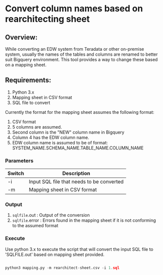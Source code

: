 # Convert column names based on rearchitecting sheet

## Overview:

While converting an EDW system from Teradata or other on-premise system, usually the names of the tables and columns are renamed to better suit Bigquery environment. This tool provides a way to change these based on a mapping sheet.

## Requirements:

1. Python 3.x
2. Mapping sheet in CSV format
3. SQL file to convert

Currently the format for the mapping sheet assumes the following format:

1. CSV format
2. 5 columns are assumed.
3. Second column is the "NEW" column name in Bigquery
4. Column 4 has the EDW column name.
5. EDW column name is assumed to be of format: SYSTEM_NAME.SCHEMA_NAME.TABLE_NAME.COLUMN_NAME

### Parameters

| Switch | Description |
|--------|-------------|
| -i | Input SQL file that needs to be converted
| -m | Mapping sheet in CSV format

### Output

1. `sqlfile`.out : Output of the conversion
2. `sqlfile`.error : Errors found in the mapping sheet if it is not conforming to the assumed format

### Execute

Use python 3.x to execute the script that will convert the input SQL file to 'SQLFILE.out' based on mapping sheet provided.

```python

python3 mapping.py -m rearchitect-sheet.csv -i 1.sql

```